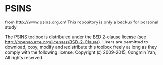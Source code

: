 # PSINS
from http://www.psins.org.cn/
This repository is only a backup for personal study

The PSINS toolbox is distributed under the BSD 2-clause license
(see http://opensource.org/licenses/BSD-2-Clause). Users are permitted to download, copy, modify and redistribute this toolbox freely as long as they comply with the following license.
Copyright (c) 2009-2015, Gongmin Yan, All rights reserved.
